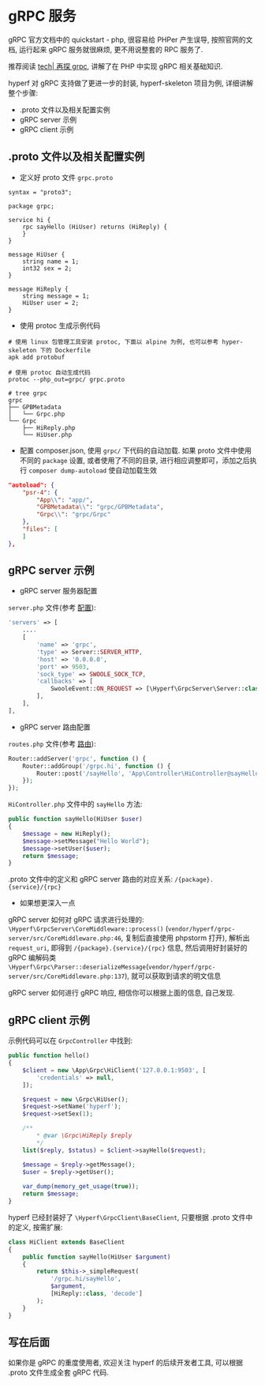 # gRPC 服务

gRPC 官方文档中的 quickstart - php, 很容易给 PHPer 产生误导, 按照官网的文档, 运行起来 gRPC 服务就很麻烦, 更不用说整套的 RPC 服务了.

推荐阅读 [tech| 再探 grpc](https://www.jianshu.com/p/f3221df39e6f), 讲解了在 PHP 中实现 gRPC 相关基础知识.

hyperf 对 gRPC 支持做了更进一步的封装, hyperf-skeleton 项目为例, 详细讲解整个步骤:

- .proto 文件以及相关配置实例
- gRPC server 示例
- gRPC client 示例

## .proto 文件以及相关配置实例

- 定义好 proto 文件 `grpc.proto`

```proto3
syntax = "proto3";

package grpc;

service hi {
    rpc sayHello (HiUser) returns (HiReply) {
    }
}

message HiUser {
    string name = 1;
    int32 sex = 2;
}

message HiReply {
    string message = 1;
    HiUser user = 2;
}
```

- 使用 protoc 生成示例代码

```
# 使用 linux 包管理工具安装 protoc, 下面以 alpine 为例, 也可以参考 hyper-skeleton 下的 Dockerfile
apk add protobuf

# 使用 protoc 自动生成代码
protoc --php_out=grpc/ grpc.proto

# tree grpc
grpc
├── GPBMetadata
│   └── Grpc.php
└── Grpc
    ├── HiReply.php
    └── HiUser.php
```

- 配置 composer.json, 使用 `grpc/` 下代码的自动加载. 如果 proto 文件中使用不同的 `package` 设置, 或者使用了不同的目录, 进行相应调整即可，添加之后执行 `composer dump-autoload` 使自动加载生效

```json
"autoload": {
    "psr-4": {
        "App\\": "app/",
        "GPBMetadata\\": "grpc/GPBMetadata",
        "Grpc\\": "grpc/Grpc"
    },
    "files": [
    ]
},
```

## gRPC server 示例

- gRPC server 服务器配置

`server.php` 文件(参考 [配置](zh-cn/config.md)):

```php
'servers' => [
    ....
    [
        'name' => 'grpc',
        'type' => Server::SERVER_HTTP,
        'host' => '0.0.0.0',
        'port' => 9503,
        'sock_type' => SWOOLE_SOCK_TCP,
        'callbacks' => [
            SwooleEvent::ON_REQUEST => [\Hyperf\GrpcServer\Server::class, 'onRequest'],
        ],
    ],
],
```

- gRPC server 路由配置

`routes.php` 文件(参考 [路由](zh-cn/router.md)):

```php
Router::addServer('grpc', function () {
    Router::addGroup('/grpc.hi', function () {
        Router::post('/sayHello', 'App\Controller\HiController@sayHello');
    });
});
```

`HiController.php` 文件中的 `sayHello` 方法:

```php
public function sayHello(HiUser $user) 
{
    $message = new HiReply();
    $message->setMessage("Hello World");
    $message->setUser($user);
    return $message;
}

```

.proto 文件中的定义和 gRPC server 路由的对应关系: `/{package}.{service}/{rpc}`

- 如果想更深入一点

gRPC server 如何对 gRPC 请求进行处理的: `\Hyperf\GrpcServer\CoreMiddleware::process()` (`vendor/hyperf/grpc-server/src/CoreMiddleware.php:46`, 复制后直接使用 phpstorm 打开), 解析出 `request_uri`, 即得到 `/{package}.{service}/{rpc}` 信息, 然后调用好封装好的 gRPC 编解码类 `\Hyperf\Grpc\Parser::deserializeMessage`(`vendor/hyperf/grpc-server/src/CoreMiddleware.php:137`), 就可以获取到请求的明文信息

gRPC server 如何进行 gRPC 响应, 相信你可以根据上面的信息, 自己发现.

## gRPC client 示例

示例代码可以在 `GrpcController` 中找到:

```php
public function hello()
{
    $client = new \App\Grpc\HiClient('127.0.0.1:9503', [
        'credentials' => null,
    ]);

    $request = new \Grpc\HiUser();
    $request->setName('hyperf');
    $request->setSex(1);

    /**
        * @var \Grpc\HiReply $reply
        */
    list($reply, $status) = $client->sayHello($request);

    $message = $reply->getMessage();
    $user = $reply->getUser();
    
    var_dump(memory_get_usage(true));
    return $message;
}
```

hyperf 已经封装好了 `\Hyperf\GrpcClient\BaseClient`, 只要根据 .proto 文件中的定义, 按需扩展:

```php
class HiClient extends BaseClient
{
    public function sayHello(HiUser $argument)
    {
        return $this->_simpleRequest(
            '/grpc.hi/sayHello',
            $argument,
            [HiReply::class, 'decode']
        );
    }
}
```

## 写在后面

如果你是 gRPC 的重度使用者, 欢迎关注 hyperf 的后续开发者工具, 可以根据 .proto 文件生成全套 gRPC 代码.

